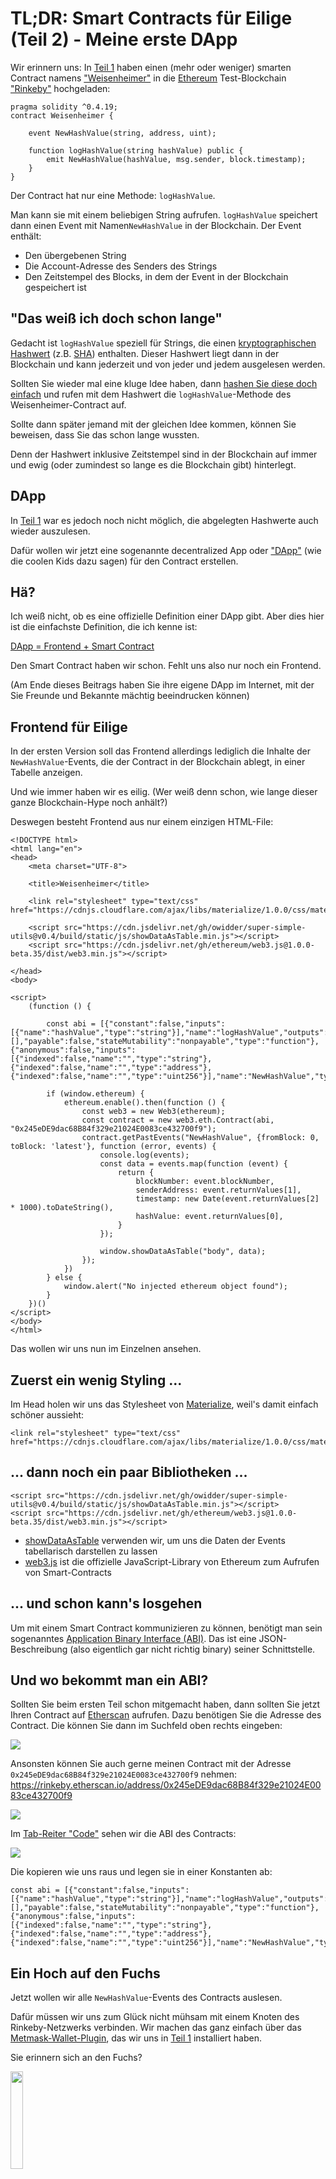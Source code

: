 # TL;DR: Smart Contracts für Eilige (Teil 2) - Meine erste DApp

Wir erinnern uns: In  [Teil 1](https://www.iteratec.de/tech-blog/artikel/news/tldr-smart-contracts-fuer-eilige-teil-1-1/) haben einen (mehr oder weniger) smarten Contract namens ["Weisenheimer"](https://github.com/owidder/iteraBlog/blob/master/weisenheimer/contract/Weisenheimer.sol) in die [Ethereum](https://www.ethereum.org/) Test-Blockchain ["Rinkeby"](https://www.rinkeby.io/#stats) hochgeladen:

    pragma solidity ^0.4.19;
    contract Weisenheimer {

	    event NewHashValue(string, address, uint);

	    function logHashValue(string hashValue) public {    
		    emit NewHashValue(hashValue, msg.sender, block.timestamp);
	    }
    }

Der Contract hat nur eine Methode: `logHashValue`. 

Man kann sie mit einem beliebigen String aufrufen. `logHashValue` speichert dann einen Event mit Namen`NewHashValue` in der Blockchain. Der Event enthält:  
* Den übergebenen String
* Die Account-Adresse des Senders des Strings
* Den Zeitstempel des Blocks, in dem der Event in der Blockchain gespeichert ist
## "Das weiß ich doch schon lange"
Gedacht ist `logHashValue` speziell für Strings, die einen [kryptographischen Hashwert](https://simple.wikipedia.org/wiki/Cryptographic_hash_function) (z.B. [SHA](https://en.wikipedia.org/wiki/SHA-2)) enthalten. Dieser Hashwert liegt dann in der Blockchain und kann jederzeit und von jeder und jedem ausgelesen werden.

Sollten Sie wieder mal eine kluge Idee haben, dann [hashen Sie diese doch einfach](https://abunchofutils.com/u/computing/sha512-hash-calculator/) und rufen mit dem Hashwert die `logHashValue`-Methode des  Weisenheimer-Contract auf. 

Sollte dann später jemand mit der gleichen Idee kommen, können Sie beweisen, dass Sie das schon lange wussten. 

Denn der Hashwert inklusive Zeitstempel sind in der Blockchain auf immer und ewig (oder zumindest so lange es die Blockchain gibt) hinterlegt.
## DApp
In [Teil 1](https://www.iteratec.de/tech-blog/artikel/news/tldr-smart-contracts-fuer-eilige-teil-1-1/) war es jedoch noch nicht möglich, die abgelegten Hashwerte auch wieder auszulesen.

Dafür wollen wir jetzt eine sogenannte decentralized App oder ["DApp"](https://www.stateofthedapps.com/) (wie die coolen Kids dazu sagen) für den Contract erstellen.
## Hä?
Ich weiß nicht, ob es eine offizielle Definition einer DApp gibt. Aber dies hier ist die einfachste Definition, die ich kenne ist:

[DApp = Frontend + Smart Contract](https://ethereum.stackexchange.com/questions/383/what-is-a-dapp)

Den Smart Contract haben wir schon. Fehlt uns also nur noch ein Frontend.

(Am Ende dieses Beitrags haben Sie ihre eigene DApp im Internet, mit der Sie Freunde und Bekannte mächtig beeindrucken können)
## Frontend für Eilige
In der ersten Version soll das Frontend allerdings lediglich die Inhalte der `NewHashValue`-Events, die der Contract in der Blockchain ablegt, in einer Tabelle anzeigen. 

Und wie immer haben wir es eilig. (Wer weiß denn schon, wie lange dieser ganze Blockchain-Hype noch anhält?)

Deswegen besteht Frontend aus nur einem einzigen HTML-File:
```
<!DOCTYPE html>  
<html lang="en">  
<head>  
    <meta charset="UTF-8">  
  
    <title>Weisenheimer</title>  
  
    <link rel="stylesheet" type="text/css" href="https://cdnjs.cloudflare.com/ajax/libs/materialize/1.0.0/css/materialize.min.css">  
  
    <script src="https://cdn.jsdelivr.net/gh/owidder/super-simple-utils@v0.4/build/static/js/showDataAsTable.min.js"></script>  
    <script src="https://cdn.jsdelivr.net/gh/ethereum/web3.js@1.0.0-beta.35/dist/web3.min.js"></script>  
  
</head>  
<body>  
  
<script>  
    (function () {  
  
        const abi = [{"constant":false,"inputs":[{"name":"hashValue","type":"string"}],"name":"logHashValue","outputs":[],"payable":false,"stateMutability":"nonpayable","type":"function"},{"anonymous":false,"inputs":[{"indexed":false,"name":"","type":"string"},{"indexed":false,"name":"","type":"address"},{"indexed":false,"name":"","type":"uint256"}],"name":"NewHashValue","type":"event"}];  
  
        if (window.ethereum) {  
            ethereum.enable().then(function () {  
                const web3 = new Web3(ethereum);  
                const contract = new web3.eth.Contract(abi, "0x245eDE9dac68B84f329e21024E0083ce432700f9");  
                contract.getPastEvents("NewHashValue", {fromBlock: 0, toBlock: 'latest'}, function (error, events) {  
                    console.log(events);  
                    const data = events.map(function (event) {  
                        return {  
                            blockNumber: event.blockNumber,  
                            senderAddress: event.returnValues[1],  
                            timestamp: new Date(event.returnValues[2] * 1000).toDateString(),  
                            hashValue: event.returnValues[0],  
                        }  
                    });  
  
                    window.showDataAsTable("body", data);  
                });  
            })  
        } else {  
            window.alert("No injected ethereum object found");  
        }  
    })()  
</script>  
</body>  
</html>
```
Das wollen wir uns nun im Einzelnen ansehen.
## Zuerst ein wenig Styling ...
Im Head holen wir uns das Stylesheet von [Materialize](https://materializecss.com/), weil's damit einfach schöner aussieht:
```
<link rel="stylesheet" type="text/css" href="https://cdnjs.cloudflare.com/ajax/libs/materialize/1.0.0/css/materialize.min.css">
```
## ... dann noch ein paar Bibliotheken ...
```
<script src="https://cdn.jsdelivr.net/gh/owidder/super-simple-utils@v0.4/build/static/js/showDataAsTable.min.js"></script>
<script src="https://cdn.jsdelivr.net/gh/ethereum/web3.js@1.0.0-beta.35/dist/web3.min.js"></script>  
```
* [showDataAsTable](https://github.com/owidder/super-simple-utils/blob/master/src/table/showDataAsTable.ts) verwenden wir, um uns die Daten der Events tabellarisch darstellen zu lassen 
* [web3.js](https://github.com/ethereum/web3.js/) ist die offizielle JavaScript-Library von Ethereum zum Aufrufen von Smart-Contracts
## ... und schon kann's losgehen
Um mit einem Smart Contract kommunizieren zu können, benötigt man sein sogenanntes [Application Binary Interface (ABI)](https://ethereum.stackexchange.com/questions/234/what-is-an-abi-and-why-is-it-needed-to-interact-with-contracts). Das ist eine JSON-Beschreibung (also eigentlich gar nicht richtig binary) seiner Schnittstelle.
## Und wo bekommt man ein ABI?
Sollten Sie beim ersten Teil schon mitgemacht haben, dann sollten Sie jetzt Ihren Contract auf [Etherscan](https://rinkeby.etherscan.io/) aufrufen. Dazu benötigen Sie die Adresse des Contract. Die können Sie dann im Suchfeld oben rechts eingeben:

<img src="https://cdn.jsdelivr.net/gh/owidder/blog@ib-20181104-12/iterablog/images/etherscan-search.png"/>

Ansonsten können Sie auch gerne meinen Contract mit der Adresse `0x245eDE9dac68B84f329e21024E0083ce432700f9` nehmen:
https://rinkeby.etherscan.io/address/0x245eDE9dac68B84f329e21024E0083ce432700f9

<img src="https://cdn.jsdelivr.net/gh/owidder/blog@ib-20181103-02/iterablog/images/etherscan-contract-3.png"/>

Im [Tab-Reiter "Code"](https://rinkeby.etherscan.io/address/0x245eDE9dac68B84f329e21024E0083ce432700f9#code) sehen wir die ABI des Contracts:

<img src="https://cdn.jsdelivr.net/gh/owidder/blog@ib-20181103-03/iterablog/images/contract-abi.png"/>

Die kopieren wie uns raus und legen sie in einer Konstanten ab:
```
const abi = [{"constant":false,"inputs":[{"name":"hashValue","type":"string"}],"name":"logHashValue","outputs":[],"payable":false,"stateMutability":"nonpayable","type":"function"},{"anonymous":false,"inputs":[{"indexed":false,"name":"","type":"string"},{"indexed":false,"name":"","type":"address"},{"indexed":false,"name":"","type":"uint256"}],"name":"NewHashValue","type":"event"}];
```
## Ein Hoch auf den Fuchs
Jetzt wollen wir alle `NewHashValue`-Events des Contracts auslesen. 

Dafür müssen wir uns zum Glück nicht mühsam mit einem Knoten des Rinkeby-Netzwerks verbinden. Wir machen das ganz einfach über das [Metmask-Wallet-Plugin](https://metamask.io/), das wir uns in [Teil 1](https://www.iteratec.de/tech-blog/artikel/news/tldr-smart-contracts-fuer-eilige-teil-1-1/) installiert haben. 

Sie erinnern sich an den Fuchs?

<img src="https://cdn.jsdelivr.net/gh/owidder/blog@ib-20181103-04/iterablog/images/metamask-fox.png" width="20%"/>

Wenn das Metamask-Plugin aktiv ist (sie sollten den Fuchs neben der Adressleiste des Browsers sehen), bekommt jede Website ein Object mit Namen `ethereum` injected. Wir prüfen also zunächst, ob dieses `ethereum`-Object vorhanden ist. Falls nicht, können wir leider nichts tun:
``` 
if (window.ethereum) {
...
} else {  
    window.alert("No injected ethereum object found");  
}
```
**Achtung**: Sollten Sie das Metamask-Plugin schon länger installiert haben, müssen Sie es gegebenenfalls aktualisieren. Hier hat sich in letzter Zeit einiges geändert.

An dem `ethereum`-Object müssen wir zunächst die `enable()`-Methode aufrufen. 
```
ethereum.enable()
```
Dieser Aufruf wird von Metamask nach einer [Änderung der Security-Policy](https://medium.com/metamask/https-medium-com-metamask-breaking-change-injecting-web3-7722797916a8) verlangt. An dieser Stelle kann sich ein Metamask-Dialog öffnen, in dem der Benutzer um Erlaubnis gefragt wird (ist bei mir bis jetzt aber noch nie passiert). 

`enable()` ist asynchron und gibt ein [JavaScript-Promise](https://developer.mozilla.org/en-US/docs/Web/JavaScript/Reference/Global_Objects/Promise) zurück. Wir übergeben also der `then()`-Methode des Promise eine Callback-Function, die aufgerufen wird sobald das Promise [resolved](https://developer.mozilla.org/en-US/docs/Web/JavaScript/Reference/Global_Objects/Promise/resolve) (d.h. die `enable()`-Methode ist erfolgreich beendet):
```
ethereum.enable().then(function () {
...
})
```
Sehen wir uns jetzt diese Callback-Function an:
 ```
 const web3 = new Web3(ethereum);  
const contract = new web3.eth.Contract(abi, "0x245eDE9dac68B84f329e21024E0083ce432700f9");  
contract.getPastEvents("NewHashValue", {fromBlock: 0, toBlock: 'latest'}, function (error, events) {  
    console.log(events);  
    const data = events.map(function (event) {  
        return {  
            sender: event.returnValues[1],  
            blockno: event.blockNumber,  
            timestamp: new Date(event.returnValues[2] * 1000).toDateString(),  
            hashvalue: event.returnValues[0],  
        }  
    });  
  
    window.showDataAsTable("body", data);
   });
 ```
## Nix geht ohne Web3
Will man sich über JavaScript mit einem Ethereum-Contract unterhalten, geht eigenlicht nichts an [Web3](https://github.com/ethereum/web3.js/) vorbei. Es ist die offizielle JavaScript-API der [Ethereum-Foundation](https://www.ethereum.org/foundation).
Darum nutzen auch wir sie und erzeugen uns nun ein `web3`-Object:
```
const web3 = new Web3(ethereum);
``` 
Über `web3` bekommen wir wiederum ein Proxy-Object für unseren Contract. Dafür müssen wir ABI und Adresse des Contracts übergeben (die Adresse müssen Sie ggf. gegen die Adresse ihres Contracts austauschen):
```
const contract = new web3.eth.Contract(abi, "0x245eDE9dac68B84f329e21024E0083ce432700f9");
```

Mit diesem Proxy-Object können wir nun endlich unseren Contract aufrufen, um alle Events vom Typ `NewHashValue` zu bekommen. 

Auch Dieser Aufruf ist asynchron. Anders als bei `ethereum.enable()` bekommen wir aber kein Promise zurück. Statt dessen müssen wir eine Callback-Function gleich mit übergeben: 
```
contract.getPastEvents("NewHashValue", {fromBlock: 0, toBlock: 'latest'}, function (error, events) {
...
})
```
Sobald die Events zum Browser übertragen worden sind, wird diese Callback-Function aufgerufen.
## Ein Event von innen
In der Callback-Function geben wir als erstes die Events auf der Console aus:
```
console.log(events);
``` 
Dann wollen wir uns mal einen davon ansehen (in der Developer-Console):

<img src="https://cdn.jsdelivr.net/gh/owidder/blog@ib-20181103-06/iterablog/images/event.png"/>

 * Die Nummer des Blocks liegt im Attribut `blockNumber`
 * Der Hashwert selbst liegt in `returnValues[0]`
 * Die Account-Adresse des Senders des Hashwertes liegt in `returnValues[1]`
 * Der Zeitstempel (Sekunden seit 01.01.1970) des Blocks liegt in `returnValues[2]`

Jetzt müssen wir uns nur noch die Events in Objekte mit den Attributen `blockNumber`, `hashValue`, `senderAddress` und `timestamp` umwandeln und diese per  [`showDataAsTable()`](https://github.com/owidder/super-simple-utils/blob/master/src/table/showDataAsTable.ts) anzeigen lassen:
```
const data = events.map(function (event) {  
    return {  
        blockNumber: event.blockNumber,  
        senderAddress: event.returnValues[1],  
        timestamp: new Date(event.returnValues[2] * 1000).toDateString(),  
        hashValue: event.returnValues[0],  
    }  
});  
  
window.showDataAsTable("body", data);
```
## Wow!!!
Sieht dann so aus (Wie man sieht hat da jemand den Contract ohne echte Hashwerte aufgerufen):

<img src="https://cdn.jsdelivr.net/gh/owidder/blog@ib-20181103-08/iterablog/images/weisenheimer-02.png"/>

Naja. Schön geht anders. Tut aber.

Ansehen können Sie sich das ganze hier: [https://owidder.github.io/weisenheimer/](https://owidder.github.io/weisenheimer/)

Funktioniert aber nur, wenn Sie das [Metamask-Plugin](https://metamask.io/) installiert haben. Denn wie oben beschrieben läuft die Kommunikation mit dem Contract über dieses Plugin.

Und da sich der Contract im [Rinkeby Testnetzwerk]((https://www.rinkeby.io/#stats)) befindet, müssen Sie auch noch sicherstellen, dass Rinkeby in dem Plugin ausgewählt ist:

<img src="https://cdn.jsdelivr.net/gh/owidder/blog@ib-20181103-05/iterablog/images/metameask-rinkeby.png" width="50%"/>

## Die eigene DApp
Wollen Sie Ihre Bekannten mit einer eigene DApp beeindrucken? 

Nicht leichter als das. Contract und Frontend haben wir ja jetzt. Bleibt nur noch die Frage, wie wir das Frontend im Internet veröffentlichen. 

Und wie immer haben wir es eilig.
## Github Pages
Am Schnellsten und auch noch kostenlos geht das mit [GitHub Pages](https://pages.github.com/).

Dazu brauchen wir nur 6 Schritte
## 1. Anmelden
Melden Sie sich bei [GitHub](https://github.com/) an, falls Sie dort noch kein Konto haben:

<img src="https://cdn.jsdelivr.net/gh/owidder/blog@ib-20181104-01/iterablog/images/sign-up-github.png"/>

## 2. Repository erstellen
Wenn Sie angemeldet sind, können Sie über den "New Repository"-Button

<img src="https://cdn.jsdelivr.net/gh/owidder/blog@ib-20181104-02/iterablog/images/new-repo.png"/>

ein [neues Repository erstellen](https://github.com/new) (z.B. mit dem Namen "weisenheimer"):

<img src="https://cdn.jsdelivr.net/gh/owidder/blog@ib-20181104-01/iterablog/images/create-repo.png"/>

Achtung: Wichtig ist, dass der Haken bei "Initialize this repository with a README" gesetzt ist.

## 3. Branch erstellen
Sobald das Repository erstellt ist, können Sie über das Dropdown-Menü "Branch: Master"

<img src="https://cdn.jsdelivr.net/gh/owidder/blog@ib-20181104-11/iterablog/images/branch-dropdown.png"/>
 
 einen neuen Branch mit Namen "gh-pages" erstellen:

<img src="https://cdn.jsdelivr.net/gh/owidder/blog@ib-20181104-03/iterablog/images/create-branch.png"/>

Achtung: Der Name ist wichtig und muss genau so lauten.

## 4. Default-Branch setzen
Über den Tab-Reiter "Settings" und die Auswahl "Branches" auf der linken Seite 

<img src="https://cdn.jsdelivr.net/gh/owidder/blog@ib-20181104-04/iterablog/images/set-default-branch.png"/>

können Sie den Default-Branch auf den neuen Branch "gh-pages" setzen:

<img src="https://cdn.jsdelivr.net/gh/owidder/blog@ib-20181104-05/iterablog/images/set-default-branch-2.png"/>

Selbstverständlich [wissen wir, was wir tun](https://de.wikipedia.org/wiki/%E2%80%A6_denn_sie_wissen_nicht,_was_sie_tun):

<img src="https://cdn.jsdelivr.net/gh/owidder/blog@ib-20181104-06/iterablog/images/i-understand.png"/>


## 5. HTML-File erstellen
So nun, müssen wir nur noch das HTML-File von oben erstellen. 
Dazu gehen wieder zurück zu dem Tab-Reiter "Code" und klicken auf den "Create new file"-Button:

<img src="https://cdn.jsdelivr.net/gh/owidder/blog@ib-20181104-08/iterablog/images/create-new-file-button.png"/>

In die große Textarea kopieren Sie den HTML-Code von oben (Sie können ihn sich von [hier](https://raw.githubusercontent.com/owidder/iteraBlog/gh-pages/html/weisenheimer.html) kopieren. Dabei müssen Sie ggf. die Adresse des Contracts in Zeile 24 anpassen.)

Als Name geben Sie "index.html" ein:

<img src="https://cdn.jsdelivr.net/gh/owidder/blog@ib-20181104-08/iterablog/images/create-file.png"/>

Ganz unten klicken Sie den "Commit new file"-Button

<img src="https://cdn.jsdelivr.net/gh/owidder/blog@ib-20181104-08/iterablog/images/commit-new-file.png"/>

Achtung: Die Checkbox "Commit directly to the `gh-pages` branch" muss ausgewählt sein.

## 6. Fertig
Das war's eigentlich schon. Jetzt müssen Sie nur noch einmal im Tab-Reiter "Settings" nach unten scrollen bis zum Abschnitt GitHub-Pages

<img src="https://cdn.jsdelivr.net/gh/owidder/blog@ib-20181104-08/iterablog/images/gh-pages.png"/>

Wenn Sie jetzt auf den Link in dem blauen Kasten klicken, sehen Sie ihre Dapp:

<img src="https://cdn.jsdelivr.net/gh/owidder/blog@ib-20181104-09/iterablog/images/part2-final.png"/>

Sie funktioniert allerdings nur, wenn Sie das [Metamask-Plugin](https://metamask.io/) installiert haben und im Plugin das Rinkeby-Testnetzwerk ausgewählt ist:

<img src="https://cdn.jsdelivr.net/gh/owidder/blog@ib-20181104-10/iterablog/images/metamask-rinkeby-02.png"/>

## Tschüüüs
Vielen Dank und bis zum nächsten Mal. Dann werden wir die Dapp weiter ausbauen.


<!--stackedit_data:
eyJoaXN0b3J5IjpbLTE1Mzg3NjU5MjUsLTE4MTA1NDE3OTMsNT
AyMTA5MTAwLC0xMzIwMDkwODM4LC00MDg1MzcwNzcsNTU4NTM1
MiwtMTIzNDM5MDQwNiwtMTAxOTU3ODAzMCw4MzE5MjU3MzEsNz
E4MTg1MDY4LC02OTAwOTYxODYsLTEzOTM0NDkxNzksLTEyMzQz
MzM2OTEsLTIwODE5Njk1NzAsLTM0MDIwMDgwLC03MDQ0NTMxNz
ksMTQ2NjU4NjQ1OCwtMTMyNDA2MjAxNSwtMTQxMDM1NTAzOCwx
MjU3MjI4MTk2XX0=
-->